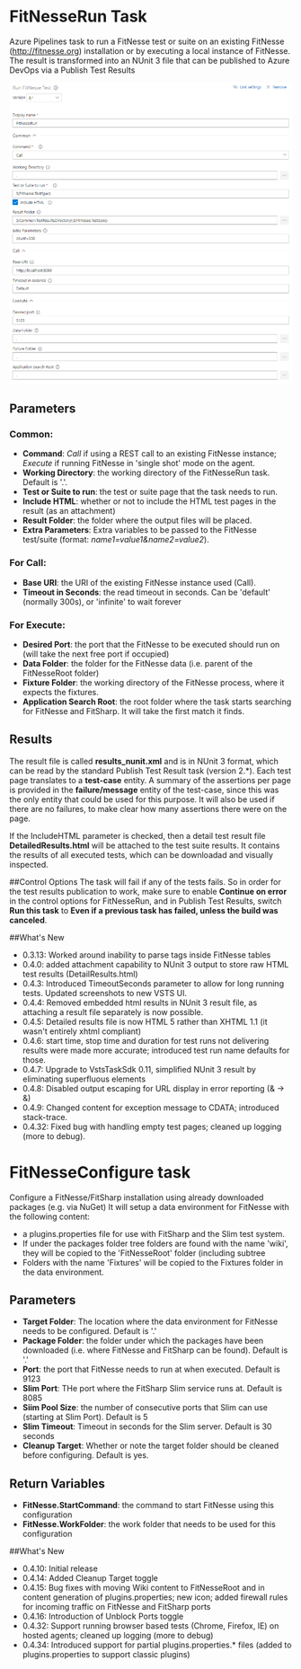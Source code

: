 # FitNesseRun Task
Azure Pipelines task to run a FitNesse test or suite on an existing FitNesse (http://fitnesse.org) installation or by executing a local instance of FitNesse. The result is transformed into an NUnit 3 file that can be published to Azure DevOps via a Publish Test Results 

![FitNesseRun parameters](Screenshot-Parameters.png)

## Parameters
### Common:
- **Command**: *Call* if using a REST call to an existing FitNesse instance; *Execute* if running FitNesse in 'single shot' mode on the agent.
- **Working Directory**: the working directory of the FitNesseRun task. Default is '.'.
- **Test or Suite to run**: the test or suite page that the task needs to run.
- **Include HTML**: whether or not to include the HTML test pages in the result (as an attachment)
- **Result Folder**: the folder where the output files will be placed.
- **Extra Parameters**: Extra variables to be passed to the FitNesse test/suite (format: *name1=value1&name2=value2*).

### For Call:
- **Base URI**: the URI of the existing FitNesse instance used (Call).
- **Timeout in Seconds**: the read timeout in seconds. Can be 'default' (normally 300s), or 'infinite' to wait forever

### For Execute:
- **Desired Port**: the port that the FitNesse to be executed should run on (will take the next free port if occupied)
- **Data Folder**: the folder for the FitNesse data (i.e. parent of the FitNesseRoot folder)
- **Fixture Folder**: the working directory of the FitNesse process, where it expects the fixtures.
- **Application Search Root**: the root folder where the task starts searching for FitNesse and FitSharp. It will take the first match it finds. 

## Results
The result file is called **results_nunit.xml** and is in NUnit 3 format, which can be read by the standard Publish Test Result task (version 2.\*). Each test page translates to a **test-case** entity. A summary of the assertions per page is provided in the **failure/message** entity of the test-case, since this was the only entity that could be used for this purpose. It will also be used if there are no failures, to make clear how many assertions there were on the page. 

If the IncludeHTML parameter is checked, then a detail test result file **DetailedResults.html** will be attached to the test suite results. It contains the results of all executed tests, which can be downloadad and visually inspected.

##Control Options
The task will fail if any of the tests fails. So in order for the test results publication to work, make sure to enable **Continue on error** in the control options for FitNesseRun, and in Publish Test Results, switch **Run this task** to **Even if a previous task has failed, unless the build was canceled**.

##What's New 
- 0.3.13: Worked around inability to parse <?xml?> tags inside FitNesse tables
- 0.4.0: added attachment capability to NUnit 3 output to store raw HTML test results (DetailResults.html)
- 0.4.3: Introduced TimeoutSeconds parameter to allow for long running tests. Updated screenshots to new VSTS UI.
- 0.4.4: Removed embedded html results in NUnit 3 result file, as attaching a result file separately is now possible.
- 0.4.5: Detailed results file is now HTML 5 rather than XHTML 1.1 (it wasn't entirely xhtml compliant)
- 0.4.6: start time, stop time and duration for test runs not delivering results were made more accurate; introduced test run name defaults for those.
- 0.4.7: Upgrade to VstsTaskSdk 0.11, simplified NUnit 3 result by eliminating superfluous elements
- 0.4.8: Disabled output escaping for URL display in error reporting (&amp; -> &)
- 0.4.9: Changed content for exception message to CDATA; introduced stack-trace.
- 0.4.32: Fixed bug with handling empty test pages; cleaned up logging (more to debug). 

# FitNesseConfigure task
Configure a FitNesse/FitSharp installation using already downloaded packages (e.g. via NuGet)
It will setup a data environment for FitNesse with the following content: 
- a plugins.properties file for use with FitSharp and the Slim test system.
- If under the packages folder tree folders are found with the name 'wiki', they will be copied to the 'FitNesseRoot' folder (including subtree
- Folders with the name 'Fixtures' will be copied to the Fixtures folder in the data environment. 

## Parameters	
- **Target Folder**: The location where the data environment for FitNesse needs to be configured. Default is '.'
- **Package Folder**: the folder under which the packages have been downloaded (i.e. where FitNesse and FitSharp can be found). Default is '.' 
- **Port**: the port that FitNesse needs to run at when executed. Default is 9123
- **Slim Port**: THe port where the FitSharp Slim service runs at. Default is 8085
- **Siim Pool Size**: the number of consecutive ports that Slim can use (starting at Slim Port). Default is 5
- **Slim Timeout**: Timeout in seconds for the Slim server. Default is 30 seconds
- **Cleanup Target**: Whether or note the target folder should be cleaned before configuring. Default is yes.

## Return Variables
- **FitNesse.StartCommand**: the command to start FitNesse using this configuration
- **FitNesse.WorkFolder**: the work folder that needs to be used for this configuration

##What's New 
- 0.4.10: Initial release
- 0.4.14: Added Cleanup Target toggle
- 0.4.15: Bug fixes with moving Wiki content to FitNesseRoot and in content generation of plugins.properties; new icon; added firewall rules for incoming traffic on FitNesse and FitSharp ports
- 0.4.16: Introduction of Unblock Ports toggle 
- 0.4.32: Support running browser based tests (Chrome, Firefox, IE) on hosted agents; cleaned up logging (more to debug) 
- 0.4.34: Introduced support for partial plugins.properties.* files (added to plugins.properties to support classic plugins)

